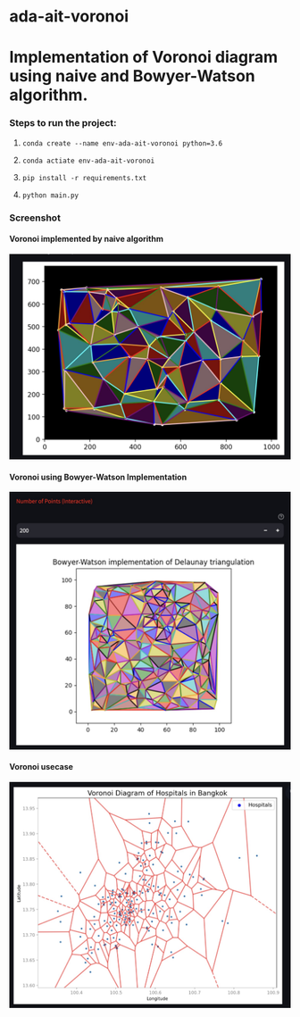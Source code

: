 # ada-ait-voronoi

# Implementation of Voronoi diagram using naive and Bowyer-Watson algorithm.


### Steps to run the project:

1. ```conda create --name env-ada-ait-voronoi python=3.6```

2. ```conda actiate env-ada-ait-voronoi```

3. ```pip install -r requirements.txt```

4. ```python main.py```


### Screenshot

#### Voronoi implemented by naive algorithm
![Figure 1](media/s1.jpg)
#### Voronoi using Bowyer-Watson Implementation
![Figure 2](media/s2.jpg)
#### Voronoi usecase
![Figure 3](media/s3.jpg)